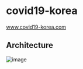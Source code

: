 # covid19-korea

www.covid19-korea.com

## Architecture

![image](https://user-images.githubusercontent.com/19279163/139578975-debf47c8-d219-41b5-b331-1206f6b5f507.png)

